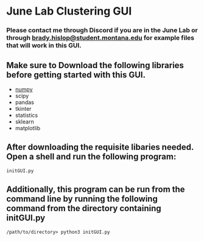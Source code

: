 # June Lab Clustering GUI
### Please contact me through Discord if you are in the June Lab or through brady.hislop@student.montana.edu for example files that will work in this GUI.



## Make sure to Download the following libraries before getting started with this GUI.
- [numpy](https://www.scipy.org/)  
- scipy
- pandas
- tkinter
- statistics
- sklearn
- matplotlib


## After downloading the requisite libaries needed. Open a shell and run the following program:

`initGUI.py`

## Additionally, this program can be run from the command line by running the following command from the directory containing initGUI.py

`/path/to/directory> python3 initGUI.py`
